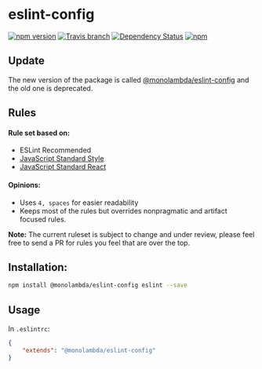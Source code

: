 # eslint-config
[![npm version](https://img.shields.io/npm/v/@monolambda/eslint-config.svg)](https://www.npmjs.com/package/eslint-config-monolambda)
[![Travis branch](https://img.shields.io/travis/monolambda/eslint-config-monolambda/master.svg)](https://travis-ci.org/monolambda/eslint-config-monolambda.svg?branch=master)
[![Dependency Status](https://gemnasium.com/badges/github.com/monolambda/eslint-config.svg)](https://gemnasium.com/github.com/monolambda/eslint-config-monolambda)
[![npm](https://img.shields.io/npm/dt/@monolambda/eslint-config.svg)](https://www.npmjs.com/package/eslint-config-monolambda)

## Update

The new version of the package is called [@monolambda/eslint-config](https://www.npmjs.com/package/@monolambda/eslint-config) and the old one is deprecated.

## Rules

#### Rule set based on:
- ESLint Recommended
- [JavaScript Standard Style](https://github.com/feross/standard)
- [JavaScript Standard React](https://github.com/feross/eslint-config-standard-react)

#### Opinions:
- Uses `4, spaces` for easier readability
- Keeps most of the rules but overrides nonpragmatic and artifact focused rules.

**Note:** The current ruleset is subject to change and under review, please feel free to send a PR for rules you feel that are over the top.

## Installation:
```sh
npm install @monolambda/eslint-config eslint --save
``` 
## Usage
In `.eslintrc`:

```json
{
    "extends": "@monolambda/eslint-config"
}
```
